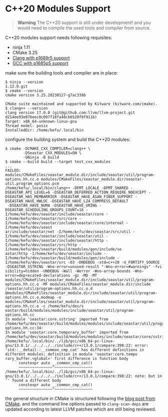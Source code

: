 C++20 Modules Support
=====================

> **Warning**
> The C++20 support is still under development! and you would need to compile the used tools
> and compiler from source.

C++20 modules support needs following requisites:

* ninja 1.11
* CMake 3.25
* [Clang with p1689r5 support](https://github.com/tchaikov/llvm-project/releases/tag/p1689r5-1)
* [GCC with p1685p5 support](https://patchwork.sourceware.org/project/gcc/list/?series=16313)

make sure the building tools and compiler are in place:
```console
$ ninja --version
1.12.0.git
$ cmake --version
cmake version 3.25.20230127-g7ac338b

CMake suite maintained and supported by Kitware (kitware.com/cmake).
$ clang++ --version
clang version 17.0.0 (git@github.com:llvm/llvm-project.git d214ee93e076eec0c097f18fa48cb6520f0f911b)
Target: x86_64-unknown-linux-gnu
Thread model: posix
InstalledDir: /home/kefu/.local/bin
```

configure the building system and build the C++20 modules:
``` console
$ cmake -DCMAKE_CXX_COMPILER=clang++ \
        -DSeastar_CXX_MODULES=ON \
        -GNinja -B build
$ cmake --build build --target test_cxx_modules
...
FAILED: modules/CMakeFiles/seastar_module.dir/include/seastar/util/program-options.hh.cc.o modules/CMakeFiles/seastar_module.dir/seastar-util.program_options.pcm
/home/kefu/.local/bin/clang++ -DFMT_LOCALE -DFMT_SHARED -DSEASTAR_API_LEVEL=6 -DSEASTAR_DEFERRED_ACTION_REQUIRE_NOEXCEPT -DSEASTAR_HAS_MEMBARRIER -DSEASTAR_HAVE_ASAN_FIBER_SUPPORT -DSEASTAR_HAVE_HWLOC -DSEASTAR_HAVE_LZ4_COMPRESS_DEFAULT
 -DSEASTAR_HAVE_NUMA -DSEASTAR_HAVE_URING -DSEASTAR_SCHEDULING_GROUPS_COUNT=16 -I/home/kefu/dev/seastar/include/seastar/core -I/home/kefu/dev/seastar/src/core -I/home/kefu/dev/seastar/include/seastar/core/internal -I/home/kefu/dev/seast
ar/include/seastar/net -I/home/kefu/dev/seastar/src/util -I/home/kefu/dev/seastar/include/seastar/util -I/home/kefu/dev/seastar/include/seastar/http -I/home/kefu/dev/seastar/src/http -I/home/kefu/dev/seastar/build/modules/gen/include/se
astar/http -I/home/kefu/dev/seastar/include -I/home/kefu/dev/seastar/build/modules/gen/include -I/home/kefu/dev/seastar/src -O3 -DNDEBUG -std=c++20 -U_FORTIFY_SOURCE -DSEASTAR_SSTRING -Wno-error=unused-result "-Wno-error=#warnings" -fvi
sibility=hidden -UNDEBUG -Wall -Werror -Wno-array-bounds -Wno-error=deprecated-declarations -gz -MD -MT modules/CMakeFiles/seastar_module.dir/include/seastar/util/program-options.hh.cc.o -MF modules/CMakeFiles/seastar_module.dir/include
/seastar/util/program-options.hh.cc.o.d @modules/CMakeFiles/seastar_module.dir/include/seastar/util/program-options.hh.cc.o.modmap -o modules/CMakeFiles/seastar_module.dir/include/seastar/util/program-options.hh.cc.o -c /home/kefu/dev/s
eastar/build/modules/modules/include/seastar/util/program-options.hh.cc
In module 'seastar:core.sstring' imported from /home/kefu/dev/seastar/build/modules/modules/include/seastar/util/program-options.hh.cc:34:
In module 'seastar:core.temporary_buffer' imported from /home/kefu/dev/seastar/build/modules/modules/include/seastar/core/sstring.hh.cc:42:
/home/kefu/.local/bin/../lib/gcc/x86_64-pc-linux-gnu/13.0.1/../../../../include/c++/13.0.1/compare:398:22: error: 'std::__detail::__common_cmp_cat' has different definitions in different modules; definition in module 'seastar:core.tempo
rary_buffer.<global>' first difference is function body
      constexpr auto __common_cmp_cat()
      ~~~~~~~~~~~~~~~^~~~~~~~~~~~~~~~~~
/home/kefu/.local/bin/../lib/gcc/x86_64-pc-linux-gnu/13.0.1/../../../../include/c++/13.0.1/compare:398:22: note: but in '' found a different body
      constexpr auto __common_cmp_cat()
      ~~~~~~~~~~~~~~~^~~~~~~~~~~~~~~~~~
```

the general structure in CMake is structured following the [blog post from CMake](https://www.kitware.com/import-cmake-c20-modules/). 
and the command line options passed to `clang-scan-deps` are updated according to latest LLVM patches which are still being reviewed.

